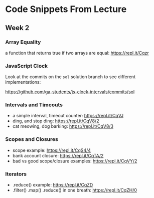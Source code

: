 # Code Snippets From Lecture

## Week 2

### Array Equality

a function that returns true if two arrays are equal: https://repl.it/Cqzr

### JavaScript Clock

Look at the commits on the `sol` solution branch to see different
implementations:

<https://github.com/ga-students/js-clock-intervals/commits/sol>

### Intervals and Timeouts
- a simple interval, timeout counter: <https://repl.it/CqVJ>
- ding, and stop ding: <https://repl.it/CqV8/2>
- cat meowing, dog barking: <https://repl.it/CqV8/3>


### Scopes and Closures
- scope example: <https://repl.it/CqS4/4>
- bank account closure: <https://repl.it/CqTA/2>
- bad vs good scope/closure examples: <https://repl.it/CqVY/2>

### Iterators
- .reduce() example: <https://repl.it/CqZD>
- .filter() .map() .reduce() in one breath: <https://repl.it/CqZH/0>

